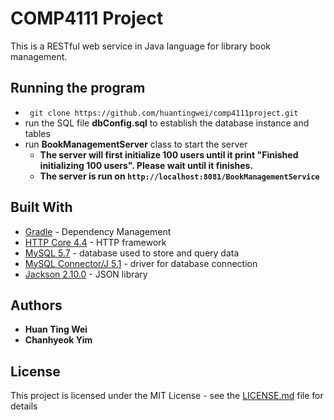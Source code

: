 # COMP4111 Project

This is a RESTful web service in Java language for library book management.

## Running the program

* ``` git clone https://github.com/huantingwei/comp4111project.git```
* run the SQL file **dbConfig.sql** to establish the database instance and tables
* run **BookManagementServer** class to start the server
  * **The server will first initialize 100 users until it print "Finished initializing 100 users". Please wait until it finishes.**
  * **The server is run on ```http://localhost:8081/BookManagementService```**


## Built With
* [Gradle]() - Dependency Management
* [HTTP Core 4.4](https://hc.apache.org/httpcomponents-core-4.4.x/tutorial/html/index.html) - HTTP framework
* [MySQL 5.7](https://dev.mysql.com/doc/refman/5.7/en/installing.html) - database used to store and query data
* [MySQL Connector/J 5.1](https://dev.mysql.com/downloads/connector/j/5.1.html) - driver for database connection
* [Jackson 2.10.0](https://github.com/FasterXML/jackson/wiki/Jackson-Release-2.10) - JSON library


## Authors

* **Huan Ting Wei**
* **Chanhyeok Yim**

## License

This project is licensed under the MIT License - see the [LICENSE.md](LICENSE.md) file for details
